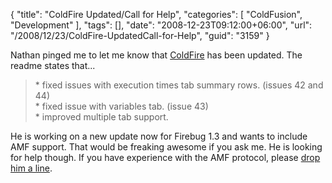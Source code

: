 {
	"title": "ColdFire Updated/Call for Help",
	"categories": [
		"ColdFusion",
		"Development"
	],
	"tags": [],
	"date": "2008-12-23T09:12:00+06:00",
	"url": "/2008/12/23/ColdFire-UpdatedCall-for-Help",
	"guid": "3159"
}

Nathan pinged me to let me know that <a href="http://coldfire.riaforge.org">ColdFire</a> has been updated. The readme states that...

<blockquote>
<p>
* fixed issues with execution times tab summary rows. (issues 42 and 44)<br />
* fixed issue with variables tab. (issue 43)<br />
* improved multiple tab support.
</p>
</blockquote>

He is working on a new update now for Firebug 1.3 and wants to include AMF support. That would be freaking awesome if you ask me. He is looking for help though. If you have experience with the AMF protocol, please <a href="http://coldfire.riaforge.org/index.cfm?event=page.projectcontact">drop him a line</a>.
